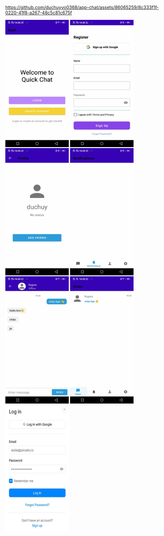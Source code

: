 https://github.com/duchuyvo0368/app-chat/assets/86065259/8c333f1f-0220-41f8-a267-48c5c81c675f
<div class="image-container">
 <img src="https://github.com/duchuyvo0368/app-chat/blob/master/images/start.jpg" width="200" height="400"/>
 <img src="https://github.com/duchuyvo0368/app-chat/blob/master/images/register.jpg" width="200" height="400"/>
 <img src="https://github.com/duchuyvo0368/app-chat/blob/master/images/profile.jpg" width=200" height="400"/>
 <img src="https://github.com/duchuyvo0368/app-chat/blob/master/images/notification.jpg" width="200" height="400"/>
 <img src="https://github.com/duchuyvo0368/app-chat/blob/master/images/message.jpg" width="200" height="400"/>
 <img src="https://github.com/duchuyvo0368/app-chat/blob/master/images/chats.jpg" width="200" height="400"/>
 <img src="https://github.com/duchuyvo0368/app-chat/blob/master/images/login.jpg" width="200" height="400"/>
</div>



